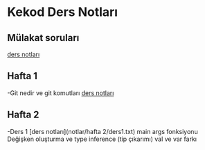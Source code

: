 # Kekod Ders Notları

## Mülakat soruları
[ders notları](mulakatSorulari/mulakatSorulari.txt)


## Hafta 1
-Git nedir ve git komutları [ders notları](notlar/git.txt)


## Hafta 2
-Ders 1 [ders notları](notlar/hafta 2/ders1.txt)
main args fonksiyonu
Değişken oluşturma ve type inference (tip çıkarımı)
val ve var farkı

